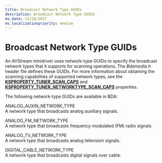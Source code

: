 ```yaml
---
title: Broadcast Network Type GUIDs
description: Broadcast Network Type GUIDs
ms.date: 11/28/2017
ms.localizationpriority: medium
---
```


# Broadcast Network Type GUIDs


An AVStream minidriver uses network-type GUIDs to specify the broadcast network types that it supports for scanning operations. The *Bdamedia.h* header file defines these GUIDs. For more information about obtaining the scanning capabilities of supported network types, see the [**KSPROPERTY\_TUNER\_SCAN\_CAPS**](ksproperty-tuner-scan-caps.md) and [**KSPROPERTY\_TUNER\_NETWORKTYPE\_SCAN\_CAPS**](ksproperty-tuner-networktype-scan-caps.md) properties.

The following network-type GUIDs are available in BDA:

<span id="ANALOG_AUXIN_NETWORK_TYPE"></span><span id="analog_auxin_network_type"></span>ANALOG\_AUXIN\_NETWORK\_TYPE  
A network type that broadcasts analog auxiliary signals.

<span id="ANALOG_FM_NETWORK_TYPE"></span><span id="analog_fm_network_type"></span>ANALOG\_FM\_NETWORK\_TYPE  
A network type that broadcasts frequency-modulated (FM) radio signals.

<span id="ANALOG_TV_NETWORK_TYPE"></span><span id="analog_tv_network_type"></span>ANALOG\_TV\_NETWORK\_TYPE  
A network type that broadcasts analog television signals.

<span id="DIGITAL_CABLE_NETWORK_TYPE"></span><span id="digital_cable_network_type"></span>DIGITAL\_CABLE\_NETWORK\_TYPE  
A network type that broadcasts digital signals over cable.

 

 





